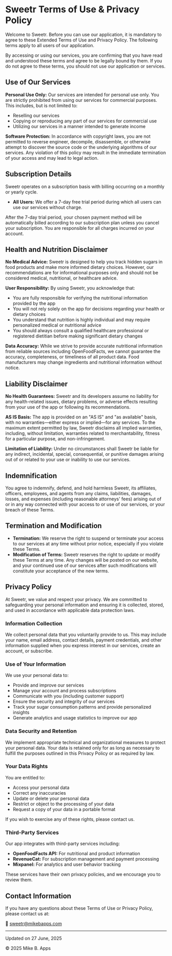 # Sweetr Terms of Use & Privacy Policy

Welcome to Sweetr. Before you can use our application, it is mandatory to agree to these Extended Terms of Use and Privacy Policy. The following terms apply to all users of our application.

By accessing or using our services, you are confirming that you have read and understood these terms and agree to be legally bound by them. If you do not agree to these terms, you should not use our application or services.

## Use of Our Services

**Personal Use Only:** Our services are intended for personal use only. You are strictly prohibited from using our services for commercial purposes. This includes, but is not limited to:

* Reselling our services
* Copying or reproducing any part of our services for commercial use
* Utilizing our services in a manner intended to generate income

**Software Protection:** In accordance with copyright laws, you are not permitted to reverse engineer, decompile, disassemble, or otherwise attempt to discover the source code or the underlying algorithms of our services. Any violation of this policy may result in the immediate termination of your access and may lead to legal action.

## Subscription Details

Sweetr operates on a subscription basis with billing occurring on a monthly or yearly cycle.

* **All Users:** We offer a 7-day free trial period during which all users can use our services without charge.

After the 7-day trial period, your chosen payment method will be automatically billed according to our subscription plan unless you cancel your subscription. You are responsible for all charges incurred on your account.

## Health and Nutrition Disclaimer

**No Medical Advice:** Sweetr is designed to help you track hidden sugars in food products and make more informed dietary choices. However, our recommendations are for informational purposes only and should not be considered medical, nutritional, or healthcare advice.

**User Responsibility:** By using Sweetr, you acknowledge that:

* You are fully responsible for verifying the nutritional information provided by the app
* You will not rely solely on the app for decisions regarding your health or dietary choices
* You understand that nutrition is highly individual and may require personalized medical or nutritional advice
* You should always consult a qualified healthcare professional or registered dietitian before making significant dietary changes

**Data Accuracy:** While we strive to provide accurate nutritional information from reliable sources including OpenFoodFacts, we cannot guarantee the accuracy, completeness, or timeliness of all product data. Food manufacturers may change ingredients and nutritional information without notice.

## Liability Disclaimer

**No Health Guarantees:** Sweetr and its developers assume no liability for any health-related issues, dietary problems, or adverse effects resulting from your use of the app or following its recommendations.

**AS IS Basis:** The app is provided on an "AS IS" and "as available" basis, with no warranties—either express or implied—for any services. To the maximum extent permitted by law, Sweetr disclaims all implied warranties, including, without limitation, warranties related to merchantability, fitness for a particular purpose, and non-infringement.

**Limitation of Liability:** Under no circumstances shall Sweetr be liable for any indirect, incidental, special, consequential, or punitive damages arising out of or related to your use or inability to use our services.

## Indemnification

You agree to indemnify, defend, and hold harmless Sweetr, its affiliates, officers, employees, and agents from any claims, liabilities, damages, losses, and expenses (including reasonable attorneys' fees) arising out of or in any way connected with your access to or use of our services, or your breach of these Terms.

## Termination and Modification

* **Termination:** We reserve the right to suspend or terminate your access to our services at any time without prior notice, especially if you violate these Terms.
* **Modification of Terms:** Sweetr reserves the right to update or modify these Terms at any time. Any changes will be posted on our website, and your continued use of our services after such modifications will constitute your acceptance of the new terms.

## Privacy Policy

At Sweetr, we value and respect your privacy. We are committed to safeguarding your personal information and ensuring it is collected, stored, and used in accordance with applicable data protection laws.

### Information Collection

We collect personal data that you voluntarily provide to us. This may include your name, email address, contact details, payment credentials, and other information supplied when you express interest in our services, create an account, or subscribe.

### Use of Your Information

We use your personal data to:

* Provide and improve our services
* Manage your account and process subscriptions
* Communicate with you (including customer support)
* Ensure the security and integrity of our services
* Track your sugar consumption patterns and provide personalized insights
* Generate analytics and usage statistics to improve our app

### Data Security and Retention

We implement appropriate technical and organizational measures to protect your personal data. Your data is retained only for as long as necessary to fulfill the purposes outlined in this Privacy Policy or as required by law.

### Your Data Rights

You are entitled to:

* Access your personal data
* Correct any inaccuracies
* Update or delete your personal data
* Restrict or object to the processing of your data
* Request a copy of your data in a portable format

If you wish to exercise any of these rights, please contact us.

### Third-Party Services

Our app integrates with third-party services including:

* **OpenFoodFacts API:** For nutritional and product information
* **RevenueCat:** For subscription management and payment processing
* **Mixpanel:** For analytics and user behavior tracking

These services have their own privacy policies, and we encourage you to review them.

## Contact Information

If you have any questions about these Terms of Use or Privacy Policy, please contact us at:

📧 sweetr@mikebapps.com

---

Updated on 27 June, 2025

© 2025 Mike B. Apps

